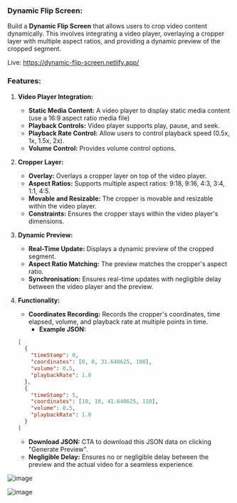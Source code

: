 ### Dynamic Flip Screen:

Build a **Dynamic Flip Screen** that allows users to crop video content dynamically. This involves integrating a video player, overlaying a cropper layer with multiple aspect ratios, and providing a dynamic preview of the cropped segment.

Live: https://dynamic-flip-screen.netlify.app/


### Features:

1. **Video Player Integration:**
    - **Static Media Content:** A video player to display static media content (use a 16:9 aspect ratio media file)
    - **Playback Controls:** Video player supports play, pause, and seek.
    - **Playback Rate Control:** Allow users to control playback speed (0.5x, 1x, 1.5x, 2x).
    - **Volume Control:** Provides volume control options.
2. **Cropper Layer:**
    - **Overlay:** Overlays a cropper layer on top of the video player.
    - **Aspect Ratios:** Supports multiple aspect ratios:  9:18, 9:16, 4:3, 3:4, 1:1, 4:5.
    - **Movable and Resizable:** The cropper is movable and resizable within the video player. 
    - **Constraints:** Ensures the cropper stays within the video player's dimensions.
3. **Dynamic Preview:**
    - **Real-Time Update:** Displays a dynamic preview of the cropped segment.
    - **Aspect Ratio Matching:** The preview matches the cropper's aspect ratio.
    - **Synchronisation:** Ensures real-time updates with negligible delay between the video player and the preview.
4. **Functionality:**
    - **Coordinates Recording:** Records the cropper's coordinates, time elapsed, volume, and playback rate at multiple points in time.
        - **Example JSON:**
    
    ```json
    [
      {
        "timeStamp": 0,
        "coordinates": [0, 0, 31.640625, 100],
        "volume": 0.5,
        "playbackRate": 1.0
      },
      {
        "timeStamp": 5,
        "coordinates": [10, 10, 41.640625, 110],
        "volume": 0.5,
        "playbackRate": 1.0
      }
    ]
    ```
    
    - **Download JSON:**  CTA to download this JSON data on clicking "Generate Preview".
    - **Negligible Delay:** Ensures no or negligible delay between the preview and the actual video for a seamless experience.

![image](https://github.com/user-attachments/assets/5891b810-66fe-403e-b889-670d9dd38ecc)

![image](https://github.com/user-attachments/assets/7353322e-fecb-4f34-9a87-c50831224c01)


